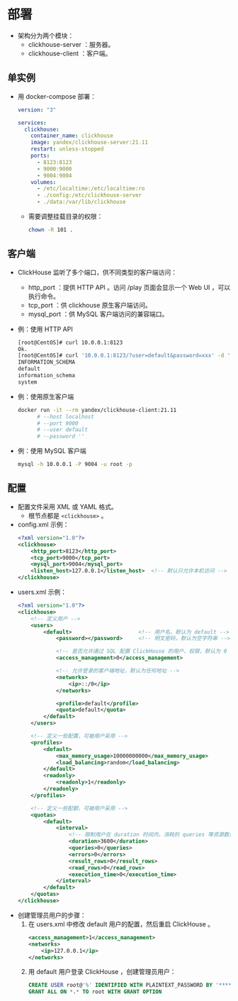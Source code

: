# 部署

- 架构分为两个模块：
  - clickhouse-server ：服务器。
  - clickhouse-client ：客户端。

## 单实例

- 用 docker-compose 部署：
  ```yml
  version: "3"

  services:
    clickhouse:
      container_name: clickhouse
      image: yandex/clickhouse-server:21.11
      restart: unless-stopped
      ports:
        - 8123:8123
        - 9000:9000
        - 9004:9004
      volumes:
        - /etc/localtime:/etc/localtime:ro
        - ./config:/etc/clickhouse-server
        - ./data:/var/lib/clickhouse
  ```
  - 需要调整挂载目录的权限：
    ```sh
    chown -R 101 .
    ```

## 客户端

- ClickHouse 监听了多个端口，供不同类型的客户端访问：
  - http_port ：提供 HTTP API 。访问 /play 页面会显示一个 Web UI ，可以执行命令。
  - tcp_port ：供 clickhouse 原生客户端访问。
  - mysql_port ：供 MySQL 客户端访问的兼容端口。

- 例：使用 HTTP API
  ```sh
  [root@CentOS]# curl 10.0.0.1:8123
  Ok.
  [root@CentOS]# curl '10.0.0.1:8123/?user=default&password=xxx' -d 'show databases'
  INFORMATION_SCHEMA
  default
  information_schema
  system
  ```

- 例：使用原生客户端
  ```sh
  docker run -it --rm yandex/clickhouse-client:21.11
        # --host localhost
        # --port 9000
        # --user default
        # --password ''
  ```

- 例：使用 MySQL 客户端
  ```sh
  mysql -h 10.0.0.1 -P 9004 -u root -p
  ```

## 配置

- 配置文件采用 XML 或 YAML 格式。
  - 根节点都是 `<clickhouse>` 。
- config.xml 示例：
  ```xml
  <?xml version="1.0"?>
  <clickhouse>
      <http_port>8123</http_port>
      <tcp_port>9000</tcp_port>
      <mysql_port>9004</mysql_port>
      <listen_host>127.0.0.1</listen_host>  <!-- 默认只允许本机访问 -->
  </clickhouse>
  ```
- users.xml 示例：
  ```xml
  <?xml version="1.0"?>
  <clickhouse>
      <!-- 定义用户 -->
      <users>
          <default>                     <!-- 用户名，默认为 default -->
              <password></password>     <!-- 明文密码，默认为空字符串 -->

              <!-- 是否允许通过 SQL 配置 ClickHouse 的用户、权限，默认为 0 -->
              <access_management>0</access_management>

              <!-- 允许登录的客户端地址，默认为任何地址 -->
              <networks>
                  <ip>::/0</ip>
              </networks>

              <profile>default</profile>
              <quota>default</quota>
          </default>
      </users>

      <!-- 定义一些配置，可被用户采用 -->
      <profiles>
          <default>
              <max_memory_usage>10000000000</max_memory_usage>
              <load_balancing>random</load_balancing>
          </default>
          <readonly>
              <readonly>1</readonly>
          </readonly>
      </profiles>

      <!-- 定义一些配额，可被用户采用 -->
      <quotas>
          <default>
              <interval>
                  <!-- 限制用户在 duration 时间内，消耗的 queries 等资源数量，取值为 0 则不限制 -->
                  <duration>3600</duration>
                  <queries>0</queries>
                  <errors>0</errors>
                  <result_rows>0</result_rows>
                  <read_rows>0</read_rows>
                  <execution_time>0</execution_time>
              </interval>
          </default>
      </quotas>
  </clickhouse>
  ```
- 创建管理员用户的步骤：
  1. 在 users.xml 中修改 default 用户的配置，然后重启 ClickHouse 。
      ```xml
      <access_management>1</access_management>
      <networks>
          <ip>127.0.0.1</ip>
      </networks>
      ```
  2. 用 default 用户登录 ClickHouse ，创建管理员用户：
      ```sql
      CREATE USER root@'%' IDENTIFIED WITH PLAINTEXT_PASSWORD BY '******'
      GRANT ALL ON *.* TO root WITH GRANT OPTION
      ```
